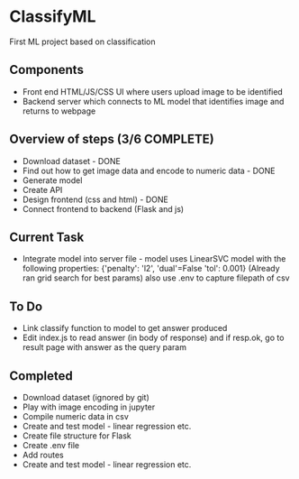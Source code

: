 # ClassifyML
First ML project based on classification

## Components
* Front end HTML/JS/CSS UI where users upload image to be identified
* Backend server which connects to ML model that identifies image and returns to webpage

## Overview of steps (3/6 COMPLETE)
* Download dataset - DONE
* Find out how to get image data and encode to numeric data - DONE
* Generate model
* Create API
* Design frontend (css and html) - DONE
* Connect frontend to backend (Flask and js)

## Current Task
* Integrate model into server file - model uses LinearSVC model with the following properties: {'penalty': 'l2', 'dual'=False 'tol': 0.001} (Already ran grid search for best params) also use .env to capture filepath of csv


## To Do
* Link classify function to model to get answer produced
* Edit index.js to read answer (in body of response) and if resp.ok, go to result page with answer as the query param


## Completed
* Download dataset (ignored by git)
* Play with image encoding in jupyter
* Compile numeric data in csv
* Create and test model - linear regression etc.
* Create file structure for Flask
* Create .env file
* Add routes
* Create and test model - linear regression etc.

